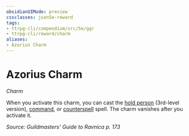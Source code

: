 ```yaml
---
obsidianUIMode: preview
cssclasses: json5e-reward
tags:
- ttrpg-cli/compendium/src/5e/ggr
- ttrpg-cli/reward/charm
aliases:
- Azorius Charm
---
```

# Azorius Charm
*Charm*  

When you activate this charm, you can cast the [hold person](Інструменти%20ДМ/CLI/spells/hold-person-xphb.md) (3rd-level version), [command](Інструменти%20ДМ/CLI/spells/command-xphb.md), or [counterspell](Інструменти%20ДМ/CLI/spells/counterspell-xphb.md) spell. The charm vanishes after you activate it.

*Source: Guildmasters' Guide to Ravnica p. 173*